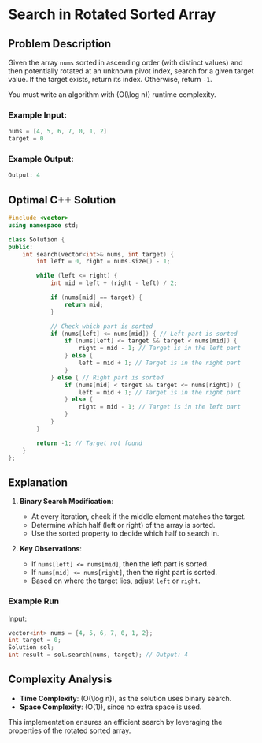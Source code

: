 # Search in Rotated Sorted Array

## Problem Description
Given the array `nums` sorted in ascending order (with distinct values) and then potentially rotated at an unknown pivot index, search for a given target value. If the target exists, return its index. Otherwise, return `-1`.

You must write an algorithm with \(O(\log n)\) runtime complexity.

### Example Input:
```cpp
nums = [4, 5, 6, 7, 0, 1, 2]
target = 0
```

### Example Output:
```cpp
Output: 4
```

## Optimal C++ Solution

```cpp
#include <vector>
using namespace std;

class Solution {
public:
    int search(vector<int>& nums, int target) {
        int left = 0, right = nums.size() - 1;

        while (left <= right) {
            int mid = left + (right - left) / 2;

            if (nums[mid] == target) {
                return mid;
            }

            // Check which part is sorted
            if (nums[left] <= nums[mid]) { // Left part is sorted
                if (nums[left] <= target && target < nums[mid]) {
                    right = mid - 1; // Target is in the left part
                } else {
                    left = mid + 1; // Target is in the right part
                }
            } else { // Right part is sorted
                if (nums[mid] < target && target <= nums[right]) {
                    left = mid + 1; // Target is in the right part
                } else {
                    right = mid - 1; // Target is in the left part
                }
            }
        }

        return -1; // Target not found
    }
};
```

## Explanation
1. **Binary Search Modification**:
   - At every iteration, check if the middle element matches the target.
   - Determine which half (left or right) of the array is sorted.
   - Use the sorted property to decide which half to search in.

2. **Key Observations**:
   - If `nums[left] <= nums[mid]`, then the left part is sorted.
   - If `nums[mid] <= nums[right]`, then the right part is sorted.
   - Based on where the target lies, adjust `left` or `right`.

### Example Run
Input:
```cpp
vector<int> nums = {4, 5, 6, 7, 0, 1, 2};
int target = 0;
Solution sol;
int result = sol.search(nums, target); // Output: 4
```

## Complexity Analysis
- **Time Complexity**: \(O(\log n)\), as the solution uses binary search.
- **Space Complexity**: \(O(1)\), since no extra space is used.

This implementation ensures an efficient search by leveraging the properties of the rotated sorted array.
